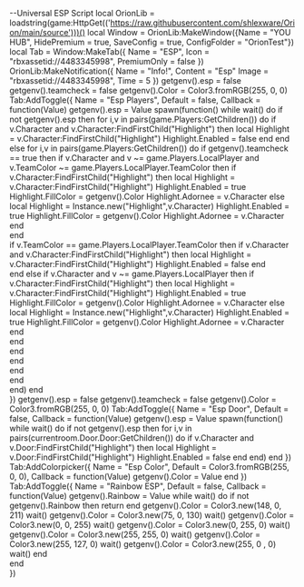 --Universal ESP Script 
local OrionLib = loadstring(game:HttpGet(('https://raw.githubusercontent.com/shlexware/Orion/main/source')))()
local Window = OrionLib:MakeWindow({Name = "YOU HUB", HidePremium = true, SaveConfig = true, ConfigFolder = "OrionTest"})
local Tab = Window:MakeTab({
	Name = "ESP",
	Icon = "rbxassetid://4483345998",
	PremiumOnly = false
})
OrionLib:MakeNotification({
	Name = "Info!",
	Content = "Esp"
	Image = "rbxassetid://4483345998",
	Time = 5
})
getgenv().esp = false
getgenv().teamcheck = false
getgenv().Color = Color3.fromRGB(255, 0, 0)
Tab:AddToggle({
	Name = "Esp Players",
	Default = false,
	Callback = function(Value)
		getgenv().esp = Value
		spawn(function()
		while wait() do
		    if not getgenv().esp then
		          for i,v in pairs(game.Players:GetChildren()) do
		              if v.Character and v.Character:FindFirstChild("Highlight") then
		                  local Highlight = v.Character:FindFirstChild("Highlight")
		                  Highlight.Enabled = false
    		      end
		      end 
		      else
		          for i,v in pairs(game.Players:GetChildren()) do
		             if getgenv().teamcheck == true then
		               if v.Character and v ~= game.Players.LocalPlayer and v.TeamColor ~= game.Players.LocalPlayer.TeamColor then
    		                 if v.Character:FindFirstChild("Highlight") then
    		                 local Highlight = v.Character:FindFirstChild("Highlight") 
    		                 Highlight.Enabled = true
    		                 Highlight.FillColor = getgenv().Color
    		                 Highlight.Adornee = v.Character
    		                 else
    		                 local Highlight = Instance.new("Highlight",v.Character)
    		                 Highlight.Enabled = true
    		                 Highlight.FillColor = getgenv().Color
    		                 Highlight.Adornee = v.Character
    		              end       
    		           end  
		                if v.TeamColor == game.Players.LocalPlayer.TeamColor then
    		              if v.Character and v.Character:FindFirstChild("Highlight") then
    		                  local Highlight = v.Character:FindFirstChild("Highlight")
        		              Highlight.Enabled = false
        		          end    
    		            end 
    		          else
    		              if v.Character and v ~= game.Players.LocalPlayer then
    		                 if v.Character:FindFirstChild("Highlight") then
    		                 local Highlight = v.Character:FindFirstChild("Highlight") 
    		                 Highlight.Enabled = true
    		                 Highlight.FillColor = getgenv().Color
    		                 Highlight.Adornee = v.Character
    		                 else
    		                 local Highlight = Instance.new("Highlight",v.Character)
    		                 Highlight.Enabled = true
    		                 Highlight.FillColor = getgenv().Color
    		                 Highlight.Adornee = v.Character
    		              end       
    		           end    
		            end       
		      end    
		    end  
		end    
		end)
	end    
})
getgenv().esp = false
getgenv().teamcheck = false
getgenv().Color = Color3.fromRGB(255, 0, 0)
Tab:AddToggle({
	Name = "Esp Door",
	Default = false,
	Callback = function(Value)
		getgenv().esp = Value
		spawn(function()
		while wait() do
		    if not getgenv().esp then
		          for i,v in
pairs(currentroom.Door.Door:GetChildren()) do
		              if v.Character and v.Door:FindFirstChild("Highlight") then
		                  local Highlight = v.Door:FindFirstChild("Highlight")
		                  Highlight.Enabled = false
    		      end
		      end)
	end
})
Tab:AddColorpicker({
	Name = "Esp Color",
	Default = Color3.fromRGB(255, 0, 0),
	Callback = function(Value)
		getgenv().Color = Value
	end
})
Tab:AddToggle({
	Name = "Rainbow ESP",
	Default = false,
	Callback = function(Value)
		getgenv().Rainbow = Value
		while wait() do
		    if not getgenv().Rainbow then return end
		    getgenv().Color = Color3.new(148, 0, 211)
		    wait()
		    getgenv().Color = Color3.new(75, 0, 130)
		    wait()
		    getgenv().Color = Color3.new(0, 0, 255)
		    wait()
		    getgenv().Color = Color3.new(0, 255, 0)
		    wait()
		    getgenv().Color = Color3.new(255, 255, 0)
		    wait()
		    getgenv().Color = Color3.new(255, 127, 0)
		    wait()
		    getgenv().Color = Color3.new(255, 0 , 0)
		    wait()
		end    
	end    
})
